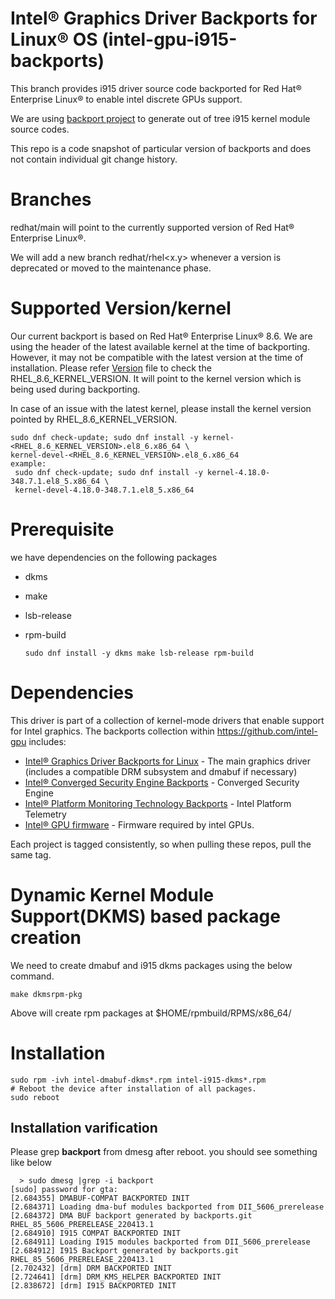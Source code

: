 #  Intel® Graphics Driver Backports for Linux® OS (intel-gpu-i915-backports)

This branch provides i915 driver source code backported for Red Hat® Enterprise Linux® to enable intel discrete GPUs support.

We are using [backport project](https://backports.wiki.kernel.org/index.php/Main_Page) to generate out of tree i915 kernel module source codes.

This repo is a code snapshot of particular version of backports and does not contain individual git change history.

# Branches
 redhat/main will point to the currently supported version of Red Hat® Enterprise Linux®.
 
 We will add a new branch redhat/rhel<x.y> whenever a version is deprecated or moved to the maintenance phase.
  
# Supported Version/kernel
  Our current backport is based on Red Hat® Enterprise Linux® 8.6. We are using the header of the latest available kernel at the time of backporting. However, it may not be compatible with the latest version at the time of installation.
  Please refer [Version](https://github.com/intel-gpu/intel-gpu-i915-backports/blob/redhat/main/versions)
  file to check the RHEL_8.6_KERNEL_VERSION. It will point to the kernel version which is being used during backporting.

  In case of an issue with the latest kernel, please install the kernel version pointed by RHEL_8.6_KERNEL_VERSION.

    sudo dnf check-update; sudo dnf install -y kernel-<RHEL_8.6_KERNEL_VERSION>.el8_6.x86_64 \
    kernel-devel-<RHEL_8.6_KERNEL_VERSION>.el8_6.x86_64
    example:
	 sudo dnf check-update; sudo dnf install -y kernel-4.18.0-348.7.1.el8_5.x86_64 \
	 kernel-devel-4.18.0-348.7.1.el8_5.x86_64

# Prerequisite
we have dependencies on the following packages
  - dkms
  - make
  - lsb-release
  - rpm-build

        sudo dnf install -y dkms make lsb-release rpm-build

# Dependencies

This driver is part of a collection of kernel-mode drivers that enable support for Intel graphics. The backports collection within https://github.com/intel-gpu includes:

- [Intel® Graphics Driver Backports for Linux](https://github.com/intel-gpu/intel-gpu-i915-backports) - The main graphics driver (includes a compatible DRM subsystem and dmabuf if necessary)
- [Intel® Converged Security Engine Backports](https://github.com/intel-gpu/intel-gpu-cse-backports) - Converged Security Engine
- [Intel® Platform Monitoring Technology Backports](https://github.com/intel-gpu/intel-gpu-pmt-backports/) - Intel Platform Telemetry
- [Intel® GPU firmware](https://github.com/intel-gpu/intel-gpu-firmware) - Firmware required by intel GPUs.

Each project is tagged consistently, so when pulling these repos, pull the same tag.

# Dynamic Kernel Module Support(DKMS) based package creation

We need to create dmabuf and i915 dkms packages using the below command.

    make dkmsrpm-pkg

Above will create rpm packages at $HOME/rpmbuild/RPMS/x86_64/

# Installation
    sudo rpm -ivh intel-dmabuf-dkms*.rpm intel-i915-dkms*.rpm
    # Reboot the device after installation of all packages.
    sudo reboot
  
## Installation varification
Please grep **backport**  from dmesg after reboot. you should see something like below

      > sudo dmesg |grep -i backport
    [sudo] password for gta:
    [2.684355] DMABUF-COMPAT BACKPORTED INIT
    [2.684371] Loading dma-buf modules backported from DII_5606_prerelease
    [2.684372] DMA BUF backport generated by backports.git RHEL_85_5606_PRERELEASE_220413.1
    [2.684910] I915 COMPAT BACKPORTED INIT
    [2.684911] Loading I915 modules backported from DII_5606_prerelease
    [2.684912] I915 Backport generated by backports.git RHEL_85_5606_PRERELEASE_220413.1
    [2.702432] [drm] DRM BACKPORTED INIT
    [2.724641] [drm] DRM_KMS_HELPER BACKPORTED INIT
    [2.838672] [drm] I915 BACKPORTED INIT

